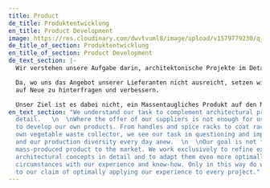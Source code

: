 ```yaml
---
title: Product
de_title: Produktentwicklung
en_title: Product Development
image: https://res.cloudinary.com/dwvtvuml8/image/upload/v1579779230/q_auto,f_auto,dpr_auto/006-kueche_Loft-schwarz-schublade_yb2xqu.jpg
de_title_of_section: Produktentwicklung
en_title_of_section: Product Development
de_text_section: |-
  Wir verstehen unsere Aufgabe darin, architektonische Projekte im Detail zu ergänzen.

  Da, wo uns das Angebot unserer Lieferanten nicht ausreicht, setzen wir an uns entwickeln eigene Produkte. Von Griffsituationen und Gewürzaufbewahrungen über Garderobenstangen bis hin zum eigenen Gemüse-Abfallsammler, verstehen wir unsere Aufgabe darin, uns und unsere Produktionsvielfalt jeden Tag
  auf Neue zu hinterfragen und verbessern.

  Unser Ziel ist es dabei nicht, ein Massentaugliches Produkt auf den Markt zu bringen. Wir arbeiten ausschließlich dafür, vorhandene, architektonische Gesamtkonzepte im Detail zu veredeln und den Gegebenheiten mit unserer Erfahrung und Know-How noch optimaler anzupassen. Nur so kommen wir unserem Anspruch nah, unsere Erfahrung optimal für jedes Projekt einzusetzen.
en_text_section: "We understand our task to complement architectural projects in
  detail.   \n  \nWhere the offer of our suppliers is not enough for us, we start
  to develop our own products. From handles and spice racks to coat racks and our
  own vegetable waste collector, we see our task in questioning and improving ourselves
  and our production diversity every day anew.  \n  \nOur goal is not to bring a
  mass-produced product to the market. We work exclusively to refine existing, overall
  architectural concepts in detail and to adapt them even more optimally to the
  circumstances with our experience and know-how. Only in this way do we come close
  to our claim of optimally applying our experience to every project."
---
```

